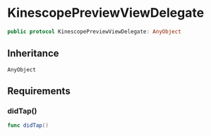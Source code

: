 # KinescopePreviewViewDelegate

``` swift
public protocol KinescopePreviewViewDelegate: AnyObject 
```

## Inheritance

`AnyObject`

## Requirements

### didTap()

``` swift
func didTap()
```

